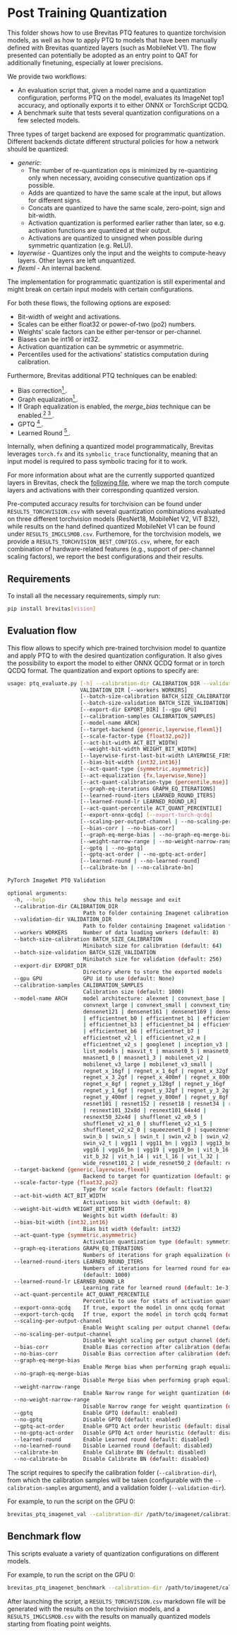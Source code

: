 # Post Training Quantization

This folder shows how to use Brevitas PTQ features to quantize torchvision models, as well as how to apply PTQ to models that have been manually defined with Brevitas quantized layers (such as MobileNet V1).
The flow presented can potentially be adopted as an entry point to QAT for additionally finetuning, especially at lower precisions.


We provide two workflows:
- An evaluation script that, given a model name and a quantization configuration, performs PTQ on the model, evaluates its ImageNet top1 accuracy, and optionally exports it to either ONNX or TorchScript QCDQ.
- A benchmark suite that tests several quantization configurations on a few selected models.

Three types of target backend are exposed for programmatic quantization. Different backends dictate different structural policies for how a network should be quantized:
- *generic*:
  - The number of re-quantization ops is minimized by re-quantizing only when necessary, avoiding consecutive quantization ops if possible.
  - Adds are quantized to have the same scale at the input, but allows for different signs.
  - Concats are quantized to have the same scale, zero-point, sign and bit-width.
  - Activation quantization is performed earlier rather than later, so e.g. activation functions are quantized at their output.
  - Activations are quantized to unsigned when possible during symmetric quantization (e.g. ReLU).
- *layerwise* - Quantizes only the input and the weights to compute-heavy layers. Other layers are left unquantized.
- *flexml* - An internal backend.


The implementation for programmatic quantization is still experimental and might break on certain input models with certain configurations.


For both these flows, the following options are exposed:
- Bit-width of weight and activations.
- Scales can be either float32 or power-of-two (po2) numbers.
- Weights' scale factors can be either per-tensor or per-channel.
- Biases can be int16 or int32.
- Activation quantization can be symmetric or asymmetric.
- Percentiles used for the activations' statistics computation during calibration.

Furthermore, Brevitas additional PTQ techniques can be enabled:
- Bias correction[<sup>1 </sup>].
- Graph equalization[<sup>1 </sup>].
- If Graph equalization is enabled, the _merge\_bias_ technique can be enabled.[<sup>2 </sup>] [<sup>3 </sup>].
- GPTQ [<sup>4 </sup>].
- Learned Round [<sup>5 </sup>].


Internally, when defining a quantized model programmatically, Brevitas leverages `torch.fx` and its `symbolic_trace` functionality, meaning that an input model is required to pass symbolic tracing for it to work.

For more information about what are the currently supported quantized layers in Brevitas, check the [following file](https://github.com/Xilinx/brevitas/blob/dev/src/brevitas/graph/quantize.py),
where we map the torch compute layers and activations with their corresponding quantized version.

Pre-computed accuracy results for torchvision can be found under `RESULTS_TORCHVISION.csv` with several quantization combinations evaluated on three different torchvision models (ResNet18, MobileNet V2, ViT B32), while results on the hand defined quantized MobileNet V1 can be found under `RESULTS_IMGCLSMOB.csv`.
Furthemore, for the torchvision models, we provide a `RESULTS_TORCHVISION_BEST_CONFIGS.csv`, where, for each combination of hardware-related features (e.g., support of per-channel scaling factors), we report the best configurations and their results.

## Requirements

To install all the necessary requirements, simply run:

```bash
pip install brevitas[vision]
```

## Evaluation flow

This flow allows to specify which pre-trained torchvision model to quantize and apply PTQ to with the desired quantization configuration.
It also gives the possibility to export the model to either ONNX QCDQ format or in torch QCDQ format.
The quantization and export options to specify are:
```bash
usage: ptq_evaluate.py [-h] --calibration-dir CALIBRATION_DIR --validation-dir
                       VALIDATION_DIR [--workers WORKERS]
                       [--batch-size-calibration BATCH_SIZE_CALIBRATION]
                       [--batch-size-validation BATCH_SIZE_VALIDATION]
                       [--export-dir EXPORT_DIR] [--gpu GPU]
                       [--calibration-samples CALIBRATION_SAMPLES]
                       [--model-name ARCH]
                       [--target-backend {generic,layerwise,flexml}]
                       [--scale-factor-type {float32,po2}]
                       [--act-bit-width ACT_BIT_WIDTH]
                       [--weight-bit-width WEIGHT_BIT_WIDTH]
                       [--layerwise-first-last-bit-width LAYERWISE_FIRST_LAST_BIT_WIDTH]
                       [--bias-bit-width {int32,int16}]
                       [--act-quant-type {symmetric,asymmetric}]
                       [--act-equalization {fx,layerwise,None}]
                       [--act-quant-calibration-type {percentile,mse}]
                       [--graph-eq-iterations GRAPH_EQ_ITERATIONS]
                       [--learned-round-iters LEARNED_ROUND_ITERS]
                       [--learned-round-lr LEARNED_ROUND_LR]
                       [--act-quant-percentile ACT_QUANT_PERCENTILE]
                       [--export-onnx-qcdq] [--export-torch-qcdq]
                       [--scaling-per-output-channel | --no-scaling-per-output-channel]
                       [--bias-corr | --no-bias-corr]
                       [--graph-eq-merge-bias | --no-graph-eq-merge-bias]
                       [--weight-narrow-range | --no-weight-narrow-range]
                       [--gptq | --no-gptq]
                       [--gptq-act-order | --no-gptq-act-order]
                       [--learned-round | --no-learned-round]
                       [--calibrate-bn | --no-calibrate-bn]

PyTorch ImageNet PTQ Validation

optional arguments:
  -h, --help            show this help message and exit
  --calibration-dir CALIBRATION_DIR
                        Path to folder containing Imagenet calibration folder
  --validation-dir VALIDATION_DIR
                        Path to folder containing Imagenet validation folder
  --workers WORKERS     Number of data loading workers (default: 8)
  --batch-size-calibration BATCH_SIZE_CALIBRATION
                        Minibatch size for calibration (default: 64)
  --batch-size-validation BATCH_SIZE_VALIDATION
                        Minibatch size for validation (default: 256)
  --export-dir EXPORT_DIR
                        Directory where to store the exported models
  --gpu GPU             GPU id to use (default: None)
  --calibration-samples CALIBRATION_SAMPLES
                        Calibration size (default: 1000)
  --model-name ARCH     model architecture: alexnet | convnext_base |
                        convnext_large | convnext_small | convnext_tiny |
                        densenet121 | densenet161 | densenet169 | densenet201
                        | efficientnet_b0 | efficientnet_b1 | efficientnet_b2
                        | efficientnet_b3 | efficientnet_b4 | efficientnet_b5
                        | efficientnet_b6 | efficientnet_b7 |
                        efficientnet_v2_l | efficientnet_v2_m |
                        efficientnet_v2_s | googlenet | inception_v3 |
                        list_models | maxvit_t | mnasnet0_5 | mnasnet0_75 |
                        mnasnet1_0 | mnasnet1_3 | mobilenet_v2 |
                        mobilenet_v3_large | mobilenet_v3_small |
                        regnet_x_16gf | regnet_x_1_6gf | regnet_x_32gf |
                        regnet_x_3_2gf | regnet_x_400mf | regnet_x_800mf |
                        regnet_x_8gf | regnet_y_128gf | regnet_y_16gf |
                        regnet_y_1_6gf | regnet_y_32gf | regnet_y_3_2gf |
                        regnet_y_400mf | regnet_y_800mf | regnet_y_8gf |
                        resnet101 | resnet152 | resnet18 | resnet34 | resnet50
                        | resnext101_32x8d | resnext101_64x4d |
                        resnext50_32x4d | shufflenet_v2_x0_5 |
                        shufflenet_v2_x1_0 | shufflenet_v2_x1_5 |
                        shufflenet_v2_x2_0 | squeezenet1_0 | squeezenet1_1 |
                        swin_b | swin_s | swin_t | swin_v2_b | swin_v2_s |
                        swin_v2_t | vgg11 | vgg11_bn | vgg13 | vgg13_bn |
                        vgg16 | vgg16_bn | vgg19 | vgg19_bn | vit_b_16 |
                        vit_b_32 | vit_h_14 | vit_l_16 | vit_l_32 |
                        wide_resnet101_2 | wide_resnet50_2 (default: resnet18)
  --target-backend {generic,layerwise,flexml}
                        Backend to target for quantization (default: generic)
  --scale-factor-type {float32,po2}
                        Type for scale factors (default: float32)
  --act-bit-width ACT_BIT_WIDTH
                        Activations bit width (default: 8)
  --weight-bit-width WEIGHT_BIT_WIDTH
                        Weights bit width (default: 8)
  --bias-bit-width {int32,int16}
                        Bias bit width (default: int32)
  --act-quant-type {symmetric,asymmetric}
                        Activation quantization type (default: symmetric)
  --graph-eq-iterations GRAPH_EQ_ITERATIONS
                        Numbers of iterations for graph equalization (default: 20)
  --learned-round-iters LEARNED_ROUND_ITERS
                        Numbers of iterations for learned round for each layer
                        (default: 1000)
  --learned-round-lr LEARNED_ROUND_LR
                        Learning rate for learned round (default: 1e-3)
  --act-quant-percentile ACT_QUANT_PERCENTILE
                        Percentile to use for stats of activation quantization (default: 99.999)
  --export-onnx-qcdq    If true, export the model in onnx qcdq format
  --export-torch-qcdq   If true, export the model in torch qcdq format
  --scaling-per-output-channel
                        Enable Weight scaling per output channel (default: enabled)
  --no-scaling-per-output-channel
                        Disable Weight scaling per output channel (default: enabled)
  --bias-corr           Enable Bias correction after calibration (default: enabled)
  --no-bias-corr        Disable Bias correction after calibration (default: enabled)
  --graph-eq-merge-bias
                        Enable Merge bias when performing graph equalization (default: enabled)
  --no-graph-eq-merge-bias
                        Disable Merge bias when performing graph equalization (default: enabled)
  --weight-narrow-range
                        Enable Narrow range for weight quantization (default: enabled)
  --no-weight-narrow-range
                        Disable Narrow range for weight quantization (default: enabled)
  --gptq                Enable GPTQ (default: enabled)
  --no-gptq             Disable GPTQ (default: enabled)
  --gptq-act-order      Enable GPTQ Act order heuristic (default: disabled)
  --no-gptq-act-order   Disable GPTQ Act order heuristic (default: disabled)
  --learned-round       Enable Learned round (default: disabled)
  --no-learned-round    Disable Learned round (default: disabled)
  --calibrate-bn        Enable Calibrate BN (default: disabled)
  --no-calibrate-bn     Disable Calibrate BN (default: disabled)
```

The script requires to specify the calibration folder (`--calibration-dir`), from which the calibration samples will be taken (configurable with the `--calibration-samples` argument), and a validation folder (`--validation-dir`).

For example, to run the script on the GPU 0:
```bash
brevitas_ptq_imagenet_val --calibration-dir /path/to/imagenet/calibration/folder --validation-dir /path/to/imagenet/validation/folder --gpu 0
```


## Benchmark flow

This scripts evaluate a variety of quantization configurations on different models.

For example, to run the script on the GPU 0:
```bash
brevitas_ptq_imagenet_benchmark --calibration-dir /path/to/imagenet/calibration/folder --validation-dir /path/to/imagenet/validation/folder --gpu 0
```

After launching the script, a `RESULTS_TORCHVISION.csv` markdown file will be generated with the results on the torchvision models,
and a `RESULTS_IMGCLSMOB.csv` with the results on manually quantized models starting from floating point weights.



[<sup>1 </sup>]: https://arxiv.org/abs/1906.04721
[<sup>2 </sup>]: https://github.com/Xilinx/Vitis-AI/blob/50da04ddae396d10a1545823aca30b3abb24a276/src/vai_quantizer/vai_q_pytorch/nndct_shared/optimization/commander.py#L450
[<sup>3 </sup>]: https://github.com/openppl-public/ppq/blob/master/ppq/quantization/algorithm/equalization.py
[<sup>4 </sup>]: https://arxiv.org/abs/2210.17323
[<sup>5 </sup>]: https://arxiv.org/abs/2004.10568
